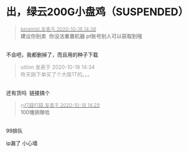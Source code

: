 # 出，绿云200G小盘鸡（SUSPENDED）


<div class="quote"><blockquote><font size="2"><a href="https://www.hostloc.com/forum.php?mod=redirect&amp;goto=findpost&amp;pid=9317283&amp;ptid=755623" target="_blank"><font color="#999999">keramist 发表于 2020-10-18 14:38</font></a></font><br />
建议你别卖&nbsp;&nbsp;你没法重置机器 pt账号别人可以获取到哦</blockquote></div><br />
不会吧，我都删掉了，而且用的种子下载<img id="aimg_UjfCF" onclick="zoom(this, this.src, 0, 0, 0)" class="zoom" src="https://cdn.jsdelivr.net/gh/hishis/forum-master/public/images/patch.gif" onmouseover="img_onmouseoverfunc(this)" onload="thumbImg(this)" border="0" alt="" />

<div class="quote"><blockquote><font color="#999999">utlion 发表于 2020-10-18 14:34</font><br />
<font color="#999999">昨天刚下单买了个大阪1T的。。。</font></blockquote></div><br />
还有货吗&nbsp;&nbsp;链接搞个

<div class="quote"><blockquote><font size="2"><a href="https://www.hostloc.com/forum.php?mod=redirect&amp;goto=findpost&amp;pid=9317261&amp;ptid=755623" target="_blank"><font color="#999999">ღ打錢打錢 发表于 2020-10-18 14:29</font></a></font><br />
100塊排隊哈</blockquote></div><br />
99排队

ip漏了 小心墙
